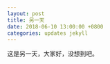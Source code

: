 ```yaml
---
layout: post
title: 另一天
date: 2018-06-10 13:00:00 +0800
categories: updates jekyll
---
```


这是另一天，大家好，没想到吧。